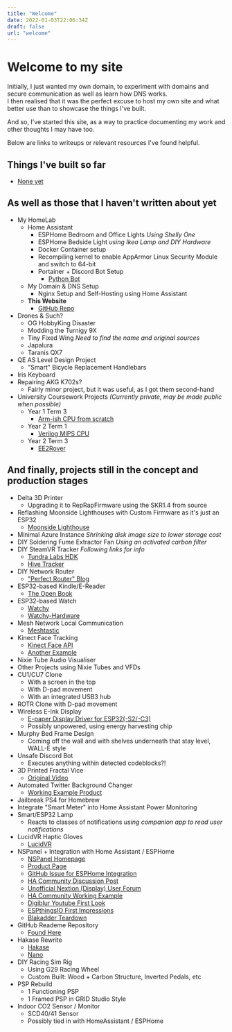 ```yaml
---
title: "Welcome"
date: 2022-01-03T22:06:34Z
draft: false
url: "welcome"
---
```


# Welcome to my site

Initially, I just wanted my own domain, to experiment with domains and secure
communication as well as learn how DNS works.\
I then realised that it was the perfect excuse to host my own site and what
better use than to showcase the things I've built.

And so, I've started this site, as a way to practice documenting my work and
other thoughts I may have too.

Below are links to writeups or relevant resources I've found helpful.

## Things I've built so far

- [None yet](/welcome)

## As well as those that I haven't written about yet

- My HomeLab
  - Home Assistant
    - ESPHome Bedroom and Office Lights *Using Shelly One*
    - ESPHome Bedside Light *using Ikea Lamp and DIY Hardware*
    - Docker Container setup
    - Recompiling kernel to enable AppArmor Linux Security Module and switch to 64-bit
    - Portainer + Discord Bot Setup
      - [Python Bot](https://github.com/supleed2/gondilinabot-python)
  - My Domain & DNS Setup
    - Nginx Setup and Self-Hosting using Home Assistant
  - **This Website**
    - [GitHub Repo](https://github.com/supleed2/supleed2-projects-blog)
- Drones & Such?
  - OG HobbyKing Disaster
  - Modding the Turnigy 9X
  - Tiny Fixed Wing *Need to find the name and original sources*
  - Japalura
  - Taranis QX7
- QE AS Level Design Project
  - "Smart" Bicycle Replacement Handlebars
- Iris Keyboard
- Repairing AKG K702s?
  - Fairly minor project, but it was useful, as I got them second-hand
- University Coursework Projects *(Currently private, may be made public when possible)*
  - Year 1 Term 3
    - [Arm-ish CPU from scratch](https://github.com/supleed2/CPUProject)
  - Year 2 Term 1
    - [Verilog MIPS CPU](https://github.com/supleed2/AM04_CPU)
  - Year 2 Term 3
    - [EE2Rover](https://github.com/supleed2/EE2Rover)

## And finally, projects still in the concept and production stages

- Delta 3D Printer
  - Upgrading it to RepRapFirmware using the SKR1.4 from source
- Reflashing Moonside Lighthouses with Custom Firmware as it's just an ESP32
  - [Moonside Lighthouse](https://shop.moonside.design/products/moonside-lighthouse)
- Minimal Azure Instance *Shrinking disk image size to lower storage cost*
- DIY Soldering Fume Extractor Fan *Using an activated carbon filter*
- DIY SteamVR Tracker *Following links for info*
  - [Tundra Labs HDK](https://skarredghost.com/2021/03/31/tundra-labs-hdk-steamvr)
  - [Hive Tracker](https://github.com/HiveTracker/HiveTracker.github.io)
- DIY Network Router
  - ["Perfect Router" Blog](https://blog.tjll.net/building-my-perfect-router/)
- ESP32-based Kindle/E-Reader
  - [The Open Book](https://github.com/joeycastillo/The-Open-Book)
- ESP32-based Watch
  - [Watchy](https://github.com/sqfmi/Watchy)
  - [Watchy-Hardware](https://github.com/sqfmi/Watchy-Hardware)
- Mesh Network Local Communication
  - [Meshtastic](https://www.hackster.io/punkgeek/meshtastic-a-hiking-skiing-gps-mesh-communicator-84f999)
- Kinect Face Tracking
  - [Kinect Face API](https://pterneas.com/2014/12/21/kinect-2-face-basics)
  - [Another Example](https://vitruviuskinect.com/download/)
- Nixie Tube Audio Visualiser
- Other Projects using Nixie Tubes and VFDs
- CU1/CU7 Clone
  - With a screen in the top
  - With D-pad movement
  - With an integrated USB3 hub
- ROTR Clone with D-pad movement
- Wireless E-Ink Display
  - [E-paper Display Driver for ESP32(-S2/-C3)](https://github.com/martinberlin/cale-idf/wiki)
  - Possibly unpowered, using energy harvesting chip
- Murphy Bed Frame Design
  - Coming off the wall and with shelves underneath that stay level, WALL-E style
- Unsafe Discord Bot
  - Executes anything within detected codeblocks?!
- 3D Printed Fractal Vice
  - [Original Video](https://youtu.be/eCfw9fd0mHg)
- Automated Twitter Background Changer
  - [Working Example Product](https://blackmagic.so/)
- Jailbreak PS4 for Homebrew
- Integrate "Smart Meter" into Home Assistant Power Monitoring
- Smart/ESP32 Lamp
  - Reacts to classes of notifications *using companion app to read user notifications*
- LucidVR Haptic Gloves
  - [LucidVR](https://github.com/LucidVR/lucidgloves)
- NSPanel + Integration with Home Assistant / ESPHome
  - [NSPanel Homepage](https://sonoff.tech/product/smart-wall-swtich/nspanel/)
  - [Product Page](https://itead.cc/product/sonoff-nspanel-smart-scene-wall-switch/)
  - [GitHub Issue for ESPHome Integration](https://github.com/esphome/feature-requests/issues/1469)
  - [HA Community Discussion Post](https://community.home-assistant.io/t/sonoff-nspanel-smart-scene-wall-switch-by-itead-coming-soon-on-kickstarter/332962)
  - [Unofficial Nextion (Display) User Forum](https://unofficialnextion.com/t/welcome-to-the-unofficial-nextion-tjc-user-forum/8)
  - [HA Community Working Example](https://community.home-assistant.io/t/nspanel-with-custom-gui-and-synchronized-button-states/377153)
  - [Digiblur Youtube First Look](https://www.youtube.com/watch?v=cGXJnzS7D9g)
  - [ESPthingsIO First Impressions](https://www.espthings.io/index.php/2021/10/10/sonoff-nspanel-first-impressions/)
  - [Blakadder Teardown](https://blakadder.com/nspanel-teardown/)
- GitHub Reademe Repository
  - [Found Here](https://github.com/supleed2/supleed2)
- Hakase Rewrite
  - [Hakase](https://github.com/DennisTsiang/Hakase)
  - [Nano](https://github.com/supleed2/nanobot)
- DIY Racing Sim Rig
  - Using G29 Racing Wheel
  - Custom Built: Wood + Carbon Structure, Inverted Pedals, etc
- PSP Rebuild
  - 1 Functioning PSP
  - 1 Framed PSP in GRID Studio Style
- Indoor CO2 Sensor / Monitor
  - SCD40/41 Sensor
  - Possibly tied in with HomeAssistant / ESPHome
